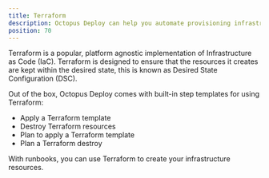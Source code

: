 ```yaml
---
title: Terraform
description: Octopus Deploy can help you automate provisioning infrastructure with Terraform using runbooks.
position: 70
---
```


Terraform is a popular, platform agnostic implementation of Infrastructure as Code (IaC).  Terraform is designed to ensure that the resources it creates are kept within the desired state, this is known as Desired State Configuration (DSC).

Out of the box, Octopus Deploy comes with built-in step templates for using Terraform:
- Apply a Terraform template
- Destroy Terraform resources
- Plan to apply a Terraform template
- Plan a Terraform destroy

With runbooks, you can use Terraform to create your infrastructure resources.